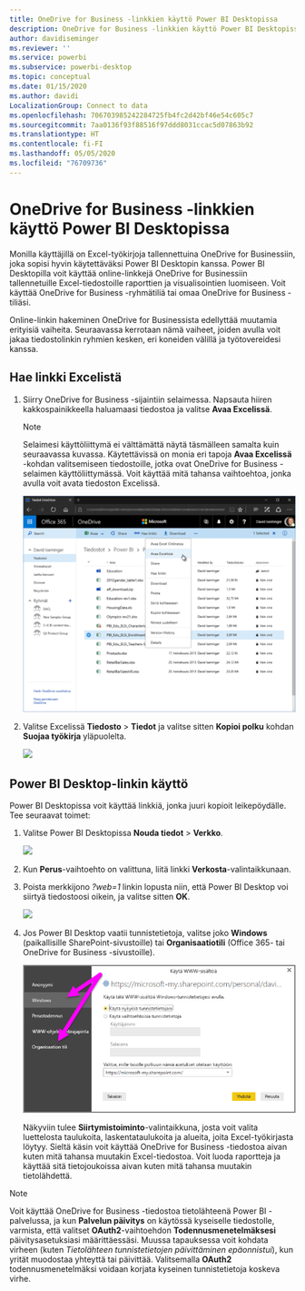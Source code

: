 ```yaml
---
title: OneDrive for Business -linkkien käyttö Power BI Desktopissa
description: OneDrive for Business -linkkien käyttö Power BI Desktopissa
author: davidiseminger
ms.reviewer: ''
ms.service: powerbi
ms.subservice: powerbi-desktop
ms.topic: conceptual
ms.date: 01/15/2020
ms.author: davidi
LocalizationGroup: Connect to data
ms.openlocfilehash: 706703985242284725fb4fc2d42bf46e54c605c7
ms.sourcegitcommit: 7aa0136f93f88516f97ddd8031ccac5d07863b92
ms.translationtype: HT
ms.contentlocale: fi-FI
ms.lasthandoff: 05/05/2020
ms.locfileid: "76709736"
---
```

# <a name="use-onedrive-for-business-links-in-power-bi-desktop"></a>OneDrive for Business -linkkien käyttö Power BI Desktopissa
Monilla käyttäjillä on Excel-työkirjoja tallennettuina OneDrive for Businessiin, joka sopisi hyvin käytettäväksi Power BI Desktopin kanssa. Power BI Desktopilla voit käyttää online-linkkejä OneDrive for Businessiin tallennetuille Excel-tiedostoille raporttien ja visualisointien luomiseen. Voit käyttää OneDrive for Business -ryhmätiliä tai omaa OneDrive for Business -tiliäsi.

Online-linkin hakeminen OneDrive for Businessista edellyttää muutamia erityisiä vaiheita. Seuraavassa kerrotaan nämä vaiheet, joiden avulla voit jakaa tiedostolinkin ryhmien kesken, eri koneiden välillä ja työtovereidesi kanssa.

## <a name="get-a-link-from-excel"></a>Hae linkki Excelistä
1. Siirry OneDrive for Business -sijaintiin selaimessa. Napsauta hiiren kakkospainikkeella haluamaasi tiedostoa ja valitse **Avaa Excelissä**.
   
   > [!NOTE]
   > Selaimesi käyttöliittymä ei välttämättä näytä täsmälleen samalta kuin seuraavassa kuvassa. Käytettävissä on monia eri tapoja **Avaa Excelissä** -kohdan valitsemiseen tiedostoille, jotka ovat OneDrive for Business -selaimen käyttöliittymässä. Voit käyttää mitä tahansa vaihtoehtoa, jonka avulla voit avata tiedoston Excelissä.
   > 
   > 
   
   ![](media/desktop-use-onedrive-business-links/odb-links_02.png)
2. Valitse Excelissä **Tiedosto** > **Tiedot** ja valitse sitten **Kopioi polku** kohdan **Suojaa työkirja** yläpuolelta.
   
   ![](media/desktop-use-onedrive-business-links/onedrive-copy-path.png)

## <a name="use-the-link-in-power-bi-desktop"></a>Power BI Desktop-linkin käyttö
Power BI Desktopissa voit käyttää linkkiä, jonka juuri kopioit leikepöydälle. Tee seuraavat toimet:

1. Valitse Power BI Desktopissa **Nouda tiedot** > **Verkko**.
   
   ![](media/desktop-use-onedrive-business-links/power-bi-web-link-onedrive.png)
2. Kun **Perus**-vaihtoehto on valittuna, liitä linkki **Verkosta**-valintaikkunaan.
3. Poista merkkijono *?web=1* linkin lopusta niin, että Power BI Desktop voi siirtyä tiedostoosi oikein, ja valitse sitten **OK**.
   
    ![](media/desktop-use-onedrive-business-links/power-bi-web-link-confirmation.png) 
4. Jos Power BI Desktop vaatii tunnistetietoja, valitse joko **Windows** (paikallisille SharePoint-sivustoille) tai **Organisaatiotili** (Office 365- tai OneDrive for Business -sivustoille).
   
   ![](media/desktop-use-onedrive-business-links/odb-links_06.png)

   Näkyviin tulee **Siirtymistoiminto**-valintaikkuna, josta voit valita luettelosta taulukoita, laskentataulukoita ja alueita, joita Excel-työkirjasta löytyy. Sieltä käsin voit käyttää OneDrive for Business -tiedostoa aivan kuten mitä tahansa muutakin Excel-tiedostoa. Voit luoda raportteja ja käyttää sitä tietojoukoissa aivan kuten mitä tahansa muutakin tietolähdettä.

> [!NOTE]
> Voit käyttää OneDrive for Business -tiedostoa tietolähteenä Power BI -palvelussa, ja kun **Palvelun päivitys** on käytössä kyseiselle tiedostolle, varmista, että valitset **OAuth2**-vaihtoehdon **Todennusmenetelmäksesi** päivitysasetuksiasi määrittäessäsi. Muussa tapauksessa voit kohdata virheen (kuten *Tietolähteen tunnistetietojen päivittäminen epäonnistui*), kun yrität muodostaa yhteyttä tai päivittää. Valitsemalla **OAuth2** todennusmenetelmäksi voidaan korjata kyseinen tunnistetietoja koskeva virhe.
> 
> 

